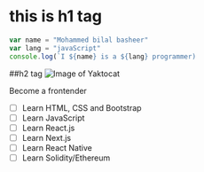 # this is h1 tag

```javascript
var name = "Mohammed bilal basheer"
var lang = "javaScript"
console.log(`I ${name} is a ${lang} programmer)
```

##h2 tag
![Image of Yaktocat](https://octodex.github.com/images/yaktocat.png)





Become a frontender
- [ ] Learn HTML, CSS and Bootstrap
- [ ] Learn JavaScript
- [ ] Learn React.js
- [ ] Learn Next.js
- [ ] Learn React Native
- [ ] Learn Solidity/Ethereum
